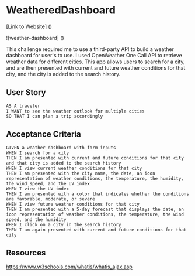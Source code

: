 # WeatheredDashboard
[Link to Website] ()

![weather-dashboard] ()

This challenge required me to use a third-party API to build a weather dashboard for user's to use. I used OpenWeather One Call API to retrieve weather data for different cities. This app allows users to search for a city, and are then presented with current and future weather conditions for that city, and the city is added to the search history.



## User Story
```
AS A traveler
I WANT to see the weather outlook for multiple cities
SO THAT I can plan a trip accordingly
```

## Acceptance Criteria
```
GIVEN a weather dashboard with form inputs
WHEN I search for a city
THEN I am presented with current and future conditions for that city and that city is added to the search history
WHEN I view current weather conditions for that city
THEN I am presented with the city name, the date, an icon representation of weather conditions, the temperature, the humidity, the wind speed, and the UV index
WHEN I view the UV index
THEN I am presented with a color that indicates whether the conditions are favorable, moderate, or severe
WHEN I view future weather conditions for that city
THEN I am presented with a 5-day forecast that displays the date, an icon representation of weather conditions, the temperature, the wind speed, and the humidity
WHEN I click on a city in the search history
THEN I am again presented with current and future conditions for that city
```

## Resources
https://www.w3schools.com/whatis/whatis_ajax.asp